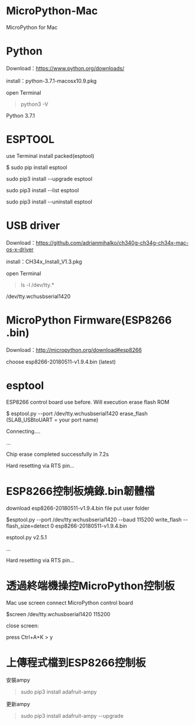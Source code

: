 # MicroPython-Mac
MicroPython for Mac

# Python
Download：https://www.python.org/downloads/

install：python-3.7.1-macosx10.9.pkg

open Terminal

> python3 -V

Python 3.7.1



# ESPTOOL
use Terminal install packed(esptool)

$ sudo pip install esptool


sudo pip3 install --upgrade esptool

sudo pip3 install --list esptool

sudo pip3 install --uninstall esptool


# USB driver

Download：https://github.com/adrianmihalko/ch340g-ch34g-ch34x-mac-os-x-driver

install：CH34x_Install_V1.3.pkg


open Terminal

>ls -l /dev/tty.*

/dev/tty.wchusbserial1420


# MicroPython Firmware(ESP8266 .bin)

Download：http://micropython.org/download#esp8266

choose esp8266-20180511-v1.9.4.bin (latest)


# esptool

ESP8266 control board use before. Will execution erase flash ROM

$ esptool.py --port /dev/tty.wchusbserial1420 erase_flash (SLAB_USBtoUART = your port name)

Connecting....

...

Chip erase completed successfully in 7.2s

Hard resetting via RTS pin...



# ESP8266控制板燒錄.bin韌體檔

download esp8266-20180511-v1.9.4.bin file put user folder

$esptool.py --port /dev/tty.wchusbserial1420 --baud 115200 write_flash --flash_size=detect 0 esp8266-20180511-v1.9.4.bin

esptool.py v2.5.1

...

Hard resetting via RTS pin…


# 透過終端機操控MicroPython控制板

Mac use screen connect MicroPython control board

$screen /dev/tty.wchusbserial1420 115200

close screen:

press Ctrl+A+K > y


# 上傳程式檔到ESP8266控制板

安裝ampy

>sudo pip3 install adafruit-ampy

更新ampy

>sudo pip3 install adafruit-ampy --upgrade


